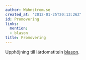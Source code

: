 ```yaml
---
author: Wahnstrom.se
created_at: '2012-01-25T20:13:26Z'
id: Promovering
links:
  mention:
  - blason
title: Promovering
---
```


Upphöjning till lärdomstiteln [blason].

  [blason]: blason